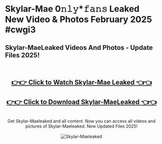 # Skylar-Mae 0𝚗𝚕𝚢*𝚏𝚊𝚗𝚜 Leaked New Video & Photos February 2025 #cwgi3

<h2>Skylar-MaeLeaked Videos And Photos - Update Files 2025!</h2>
<br>
<div align="center">
<h2><a href="https://mediaupload.pro?title=Skylar-Mae&ref=11F" rel="nofollow">👉👉 Click to Watch Skylar-Mae Leaked 👈👈</a></h2>
<h2><a href="https://mediaupload.pro?title=Skylar-Mae&ref=11F" rel="nofollow">👉👉 Click to Download Skylar-MaeLeaked 👈👈</a></h2>
<br>
Get Skylar-Maeleaked and all content. Now you can access all videos and pictures of Skylar-Maeleaked. New Updated Files 2025!
<br>
<br>
<a href="https://mediaupload.pro?title=Skylar-Mae&ref=11F" rel="nofollow" data-target="animated-image.originalLink"><img src="https://i.ibb.co/Gkj2r4b/banner.png" alt="Skylar-Maeleaked" style="max-width: 100%; display: inline-block;" data-target="animated-image.originalImage"></a>
</div>
<br>

